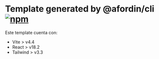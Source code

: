 # Template generated by @afordin/cli  [![npm](https://img.shields.io/npm/v/@afordin/cli)](https://npmjs.com/package/@afordin/cli)

Este template cuenta con:

- Vite > v4.4
- React > v18.2
- Tailwind > v3.3
